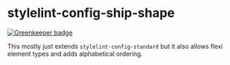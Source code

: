 # stylelint-config-ship-shape

[![Greenkeeper badge](https://badges.greenkeeper.io/shipshapecode/stylelint-config-ship-shape.svg)](https://greenkeeper.io/)

This mostly just extends `stylelint-config-standard` but it also allows flexi element types and adds alphabetical ordering.
